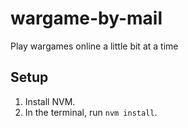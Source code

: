 # wargame-by-mail

Play wargames online a little bit at a time

## Setup

1. Install NVM.
2. In the terminal, run `nvm install`.
